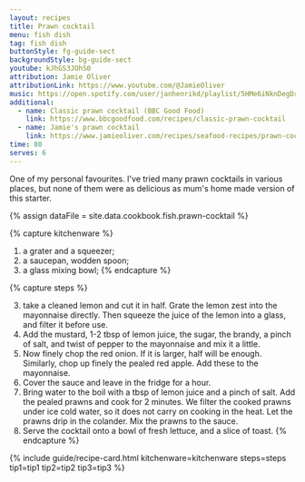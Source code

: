 ```yaml
---
layout: recipes
title: Prawn cocktail
menu: fish dish
tag: fish dish
buttonStyle: fg-guide-sect
backgroundStyle: bg-guide-sect
youtube: kJhGS3JOhS0
attribution: Jamie Oliver
attributionLink: https://www.youtube.com/@JamieOliver
music: https://open.spotify.com/user/janhenrikd/playlist/5HMe6iNknDegDrxHmTJvwf?si=_IOJt_o7RMC19a4aw1oAOQ
additional:
  - name: Classic prawn cocktail (BBC Good Food)
    link: https://www.bbcgoodfood.com/recipes/classic-prawn-cocktail
  - name: Jamie's prawn cocktail
    link: https://www.jamieoliver.com/recipes/seafood-recipes/prawn-cocktail/
time: 80
serves: 6
---
```


One of my personal favourites. I've tried many prawn cocktails in various places, but none of them were as delicious as mum's home made version of this starter.
<!-- excerpt-end -->

{% assign dataFile = site.data.cookbook.fish.prawn-cocktail %}

{% capture kitchenware %}
1. a grater and a squeezer;
2. a saucepan, wodden spoon;
3. a glass mixing bowl;
{% endcapture %}

{% capture steps %}

3. take a cleaned lemon and cut it in half. Grate the lemon zest into the mayonnaise directly. Then squeeze the juice of the lemon into a glass, and filter it before use.
4. Add the mustard, 1-2 tbsp of lemon juice, the sugar, the brandy, a pinch of salt, and twist of pepper to the mayonnaise and mix it a little.
5. Now finely chop the red onion. If it is larger, half will be enough. Similarly, chop up finely the pealed red apple. Add these to the mayonnaise.
6. Cover the sauce and leave in the fridge for a hour.
7. Bring water to the boil with a tbsp of lemon juice and a pinch of salt. Add the pealed prawns and cook for 2 minutes. We filter the cooked prawns under ice cold water, so it does not carry on cooking in the heat. Let the prawns drip in the colander. Mix the prawns to the sauce.
8. Serve the cocktail onto a bowl of fresh lettuce, and a slice of toast.
{% endcapture %}

{% include guide/recipe-card.html kitchenware=kitchenware steps=steps tip1=tip1 tip2=tip2 tip3=tip3 %}